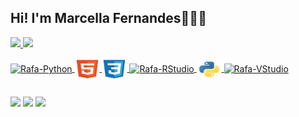 ## Hi! I'm Marcella Fernandes👩🏻‍💻
<div>
  <a href="https://github.com/marcellafernandes21">
  <img height="180em" src="https://github-readme-stats.vercel.app/api?username=marcellafernandes21&show_icons=true&theme=dracula&include_all_commits=true&count_private=true"/>
  <img height="180em" src="https://github-readme-stats.vercel.app/api/top-langs/?username=marcellafernandes21&layout=compact&langs_count=16&theme=dracula"/>
</div>
<div style="display: inline_block"><br>
  <img align="center" alt="Rafa-Python" height="30" width="40" src="https://cdn.jsdelivr.net/gh/devicons/devicon@latest/icons/cplusplus/cplusplus-original.svg">
  <img align="center" alt="Rafa-HTML" height="30" width="40" src="https://raw.githubusercontent.com/devicons/devicon/master/icons/html5/html5-original.svg">
  <img align="center" alt="Rafa-CSS" height="30" width="40" src="https://raw.githubusercontent.com/devicons/devicon/master/icons/css3/css3-original.svg">
  <img align="center" alt="Rafa-RStudio" height="30" width="30" src="https://cdn.jsdelivr.net/gh/devicons/devicon@latest/icons/rstudio/rstudio-original.svg">
  <img align="center" alt="Rafa-Python" height="30" width="40" src="https://raw.githubusercontent.com/devicons/devicon/master/icons/python/python-original.svg">
  <img align="center" alt="Rafa-VStudio" height="30" width="30" src="https://cdn.jsdelivr.net/gh/devicons/devicon@latest/icons/vscode/vscode-original.svg">

##
<div> 
  <a href="https://instagram.com/rafaballerini" target="_blank"><img src="https://img.shields.io/badge/-Instagram-%23E4405F?style=for-the-badge&logo=instagram&logoColor=white" target="_blank"></a>
  <a href = "mailto:mafemo33@gmail.com"><img src="https://img.shields.io/badge/-Gmail-%23333?style=for-the-badge&logo=gmail&logoColor=white" target="_blank"></a>
  <a href="https://www.linkedin.com/in/marcella-fernandes-moraes-109a91170" target="_blank"><img src="https://img.shields.io/badge/-LinkedIn-%230077B5?style=for-the-badge&logo=linkedin&logoColor=white" target="_blank"></a>                    
</div>

